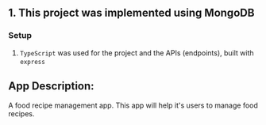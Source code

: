

## 1. This project was implemented using MongoDB

### Setup

1. `TypeScript` was used for the project and the APIs (endpoints), built with `express`

## App Description:

A food recipe management app. This app will help it's users to manage food recipes.



